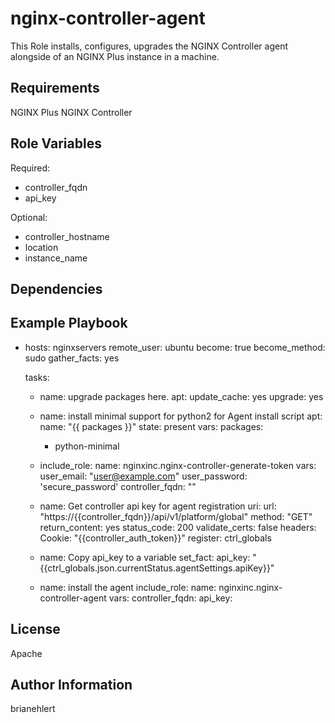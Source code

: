 nginx-controller-agent
=========

This Role installs, configures, upgrades the NGINX Controller agent alongside of an NGINX Plus instance in a machine.

Requirements
------------

NGINX Plus [](https://www.nginx.com/products/nginx/)
NGINX Controller [](https://www.nginx.com/products/nginx-controller/)

Role Variables
--------------

Required:

- controller_fqdn
- api_key

Optional:

- controller_hostname
- location
- instance_name

Dependencies
------------

Example Playbook
----------------

- hosts: nginxservers
  remote_user: ubuntu
  become: true
  become_method: sudo
  gather_facts: yes

  tasks:
  - name: upgrade packages here.
    apt:
      update_cache: yes
      upgrade: yes

  - name: install minimal support for python2 for Agent install script
    apt:
      name: "{{ packages }}"
      state: present
    vars:
      packages:
      - python-minimal

  - include_role:
      name: nginxinc.nginx-controller-generate-token
    vars:
      user_email: "user@example.com"
      user_password: 'secure_password'
      controller_fqdn: ""

  - name: Get controller api key for agent registration
    uri:
      url: "https://{{controller_fqdn}}/api/v1/platform/global"
      method: "GET"
      return_content: yes
      status_code: 200
      validate_certs: false
      headers:
        Cookie: "{{controller_auth_token}}"
    register: ctrl_globals

  - name: Copy api_key to a variable
    set_fact:
      api_key: "{{ctrl_globals.json.currentStatus.agentSettings.apiKey}}"

  - name: install the agent
    include_role:
      name: nginxinc.nginx-controller-agent
    vars:
      controller_fqdn:
      api_key:

License
-------

Apache

Author Information
------------------

brianehlert
